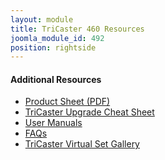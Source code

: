 ```yaml
---
layout: module
title: TriCaster 460 Resources
joomla_module_id: 492
position: rightside
---
```

<h4>Additional Resources</h4>
<ul class="joomla-nav arrow-nav">
<li><a href="images/pro-line/US_one_sheets/TriCaster_460_onesheet_US.pdf">Product Sheet (PDF)</a></li>
<li><a href="/images/pro-line/TriCaster-Upgrade-Cheat-Sheet.pdf">TriCaster Upgrade Cheat Sheet</a></li>
<li><a href="http://new.tk/Manual-TriCaster-ProLine">User Manuals</a></li>
<li><a href="support/overview/312-faq-tricaster.html">FAQs</a></li>
<li><a href="index.php?option=com_content&amp;view=article&amp;id=1177&amp;Itemid=1159">TriCaster Virtual Set Gallery</a></li>
</ul>
